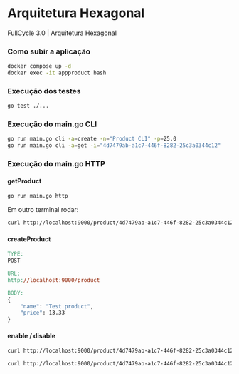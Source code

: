 # Arquitetura Hexagonal
FullCycle 3.0 | Arquitetura Hexagonal

### Como subir a aplicação

```bash
docker compose up -d
docker exec -it appproduct bash
```

### Execução dos testes

```bash
go test ./...
```

### Execução do main.go CLI

```bash
go run main.go cli -a=create -n="Product CLI" -p=25.0
go run main.go cli -a=get -i="4d7479ab-a1c7-446f-8282-25c3a0344c12"
```

### Execução do main.go HTTP

#### getProduct
```bash
go run main.go http
```

Em outro terminal rodar:
```bash
curl http://localhost:9000/product/4d7479ab-a1c7-446f-8282-25c3a0344c12
```

#### createProduct
```makefile
TYPE:
POST

URL:
http://localhost:9000/product

BODY:
{
    "name": "Test product",
    "price": 13.33
}
```

#### enable / disable

```bash
curl http://localhost:9000/product/4d7479ab-a1c7-446f-8282-25c3a0344c12/enable

curl http://localhost:9000/product/4d7479ab-a1c7-446f-8282-25c3a0344c12/disable
```